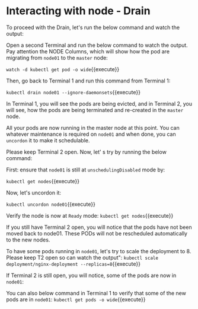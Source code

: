 # Interacting with node - Drain 

To proceed with the Drain, let's run the below command and watch the output:

Open a second Terminal  and run the below command to watch the output. Pay attention the NODE Columns, which will show how the pod are migrating from `node01` to the `master` node:

`watch -d kubectl get pod -o wide`{{execute}}
  

Then, go back to Terminal 1 and run this command from Terminal 1:
  
`kubectl drain node01 --ignore-daemonsets`{{execute}}

In Terminal 1, you will see the pods are being evicted, and in Terminal 2, you will see, how the pods are being terminated and re-created in the `master` node.

All your pods are now running in the master node at this point. You can whatever maintenance is required on `node01` and when done, you can `uncordon` it to make it schedulable.

Please keep Terminal 2 open. Now, let' s try by running the below command:

First: ensure that `node01` is still at `unschedulingDisabled` mode by:

`kubectl get nodes`{{execute}}

Now, let's uncordon it:

`kubectl uncordon node01`{{execute}}

Verify the node is now at `Ready` mode:
`kubectl get nodes`{{execute}}

If you still have Terminal 2 open, you will  notice that the pods have not been moved  back to node01. These PODs will not be rescheduled automatically to the new nodes.

To have some pods running in `node01`, let's try to scale the deployment to 8. Please keep T2 open so can watch the output":
`kubectl scale deployment/nginx-deployment --replicas=8`{{execute}}

If Terminal 2 is still open, you will notice, some of the pods are now in `node01`:

You can also  below command in Terminal 1 to verify that some of the new pods are in `node01`:
`kubectl get pods -o wide`{{execute}}

